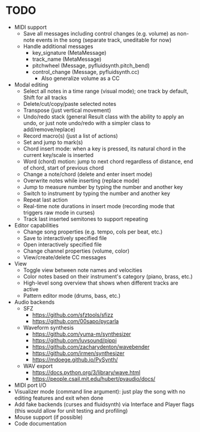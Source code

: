 # TODO

- MIDI support
	- Save all messages including control changes (e.g. volume) as non-note events in the song (separate track, uneditable for now)
	- Handle additional messages
		- key_signature (MetaMessage)
		- track_name (MetaMessage)
		- pitchwheel (Message, pyfluidsynth.pitch_bend)
		- control_change (Message, pyfluidsynth.cc)
			- Also generalize volume as a CC
- Modal editing
	- Select all notes in a time range (visual mode); one track by default, Shift for all tracks
	- Delete/cut/copy/paste selected notes
	- Transpose (just vertical movement)
	- Undo/redo stack (general Result class with the ability to apply an undo, or just note undo/redo with a simpler class to add/remove/replace)
	- Record macro(s) (just a list of actions)
	- Set and jump to mark(s)
	- Chord insert mode: when a key is pressed, its natural chord in the current key/scale is inserted
	- Word (chord) motion: jump to next chord regardless of distance, end of chord, start of previous chord
	- Change a note/chord (delete and enter insert mode)
	- Overwrite notes while inserting (replace mode)
	- Jump to measure number by typing the number and another key
	- Switch to instrument by typing the number and another key
	- Repeat last action
	- Real-time note durations in insert mode (recording mode that triggers raw mode in curses)
	- Track last inserted semitones to support repeating
- Editor capabilities
	- Change song properties (e.g. tempo, cols per beat, etc.)
	- Save to interactively specified file
	- Open interactively specified file
	- Change channel properties (volume, color)
	- View/create/delete CC messages
- View
	- Toggle view between note names and velocities
	- Color notes based on their instrument's category (piano, brass, etc.)
	- High-level song overview that shows when different tracks are active
	- Pattern editor mode (drums, bass, etc.)
- Audio backends
	- SFZ
		- https://github.com/sfztools/sfizz
		- https://github.com/00sapo/pycarla
	- Waveform synthesis
		- https://github.com/yuma-m/synthesizer
		- https://github.com/luvsound/pippi
		- https://github.com/zacharydenton/wavebender
		- https://github.com/irmen/synthesizer
		- https://mdoege.github.io/PySynth/
	- WAV export
		- https://docs.python.org/3/library/wave.html
		- https://people.csail.mit.edu/hubert/pyaudio/docs/
- MIDI port I/O
- Visualizer mode (command line argument): just play the song with no editing features and exit when done
- Add fake backends (curses and fluidsynth) via Interface and Player flags (this would allow for unit testing and profiling)
- Mouse support (if possible)
- Code documentation
